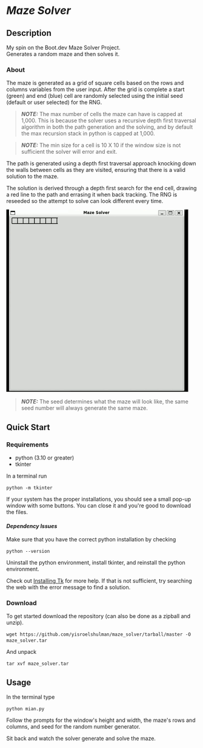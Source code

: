 # **_Maze Solver_**

## Description
My spin on the Boot.dev Maze Solver Project.\
Generates a random maze and then solves it.

### About
The maze is generated as a grid of square cells based on the rows and columns variables from the user input. After the grid is complete a start (green) and end (blue) cell are randomly selected using the initial seed (default or user selected) for the RNG.

> **_NOTE:_** The max number of cells the maze can have is capped at 1,000. This is because the solver uses a recursive depth first traversal algorithm in both the path generation and the solving, and by default the max recursion stack in python is capped at 1,000.


> **_NOTE:_** The min size for a cell is 10 X 10 if the window size is not sufficient the solver will error and exit.


The path is generated using a depth first traversal approach knocking down the walls between cells as they are visited, ensuring that there is a valid solution to the maze.

The solution is derived through a depth first search for the end cell, drawing a red line to the path and errasing it when back tracking. The RNG is reseeded so the attempt to solve can look different every time.

![](https://github.com/yisroelshulman/assets/blob/main/maze_solver/maze.gif)

> **_NOTE:_** The seed determines what the maze will look like, the same seed number will always generate the same maze.

## Quick Start
### Requirements
- python (3.10 or greater)
- tkinter

In a terminal run
```
python -m tkinter
```
If your system has the proper installations, you should see a small pop-up window with some buttons. You can close it and you're good to download the files.

#### _Dependency Issues_
Make sure that you have the correct python installation by checking
```
python --version
```
Uninstall the python environment, install tkinter, and reinstall the python environment.

Check out [Installing Tk][] for more help. If that is not sufficient, try searching the web with the error message to find a solution.

[Installing Tk]: https://tkdocs.com/tutorial/install.html

### Download
To get started download the repository (can also be done as a zipball and unzip).
```
wget https://github.com/yisroelshulman/maze_solver/tarball/master -O maze_solver.tar
```
And unpack
```
tar xvf maze_solver.tar
```

## Usage
In the terminal type
```
python mian.py
```
Follow the prompts for the window's height and width, the maze's rows and columns, and seed for the random number generator.

Sit back and watch the solver generate and solve the maze.